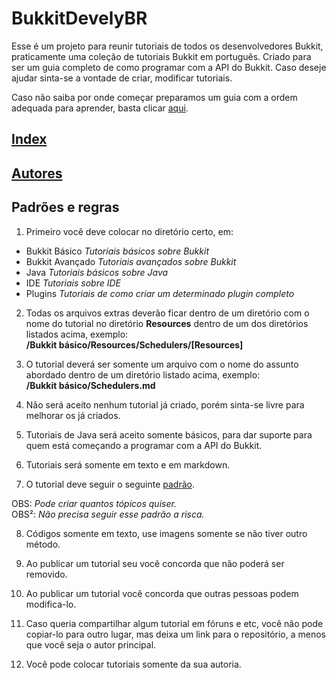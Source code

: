 # BukkitDevelyBR

Esse é um projeto para reunir tutoriais de todos os desenvolvedores Bukkit, praticamente uma coleção de tutoriais Bukkit em português. Criado para ser um guia completo de como programar com a API do Bukkit. Caso deseje ajudar sinta-se a vontade de criar, modificar tutoriais.

Caso não saiba por onde começar preparamos um guia com a ordem adequada para aprender, basta clicar [aqui](#).

## [Index](index.md)
## [Autores](Autores.md)

## Padrões e regras

1. Primeiro você deve colocar no diretório certo, em:
  * Bukkit Básico *Tutoriais básicos sobre Bukkit*
  * Bukkit Avançado *Tutoriais avançados sobre Bukkit*
  * Java *Tutoriais básicos sobre Java*
  * IDE *Tutoriais sobre IDE*
  * Plugins *Tutoriais de como criar um determinado plugin completo*

2. Todas os arquivos extras deverão ficar dentro de um diretório com o nome do tutorial no diretório **Resources** dentro de um dos diretórios listados acima, exemplo:   
**/Bukkit básico/Resources/Schedulers/[Resources]**

3. O tutorial deverá ser somente um arquivo com o nome do assunto abordado dentro de um diretório listado acima, exemplo:  
**/Bukkit básico/Schedulers.md**

4. Não será aceito nenhum tutorial já criado, porém sinta-se livre para melhorar os já criados.

5. Tutoriais de Java será aceito somente básicos, para dar suporte para quem está começando a programar com a API do Bukkit.

6. Tutoriais será somente em texto e em markdown.

7. O tutorial deve seguir o seguinte [padrão](Padr%C3%A3o%20do%20tutorial.md).

  OBS: *Pode criar quantos tópicos quiser.*  
  OBS²: *Não precisa seguir esse padrão a risca.*

8. Códigos somente em texto, use imagens somente se não tiver outro método.

9. Ao publicar um tutorial seu você concorda que não poderá ser removido.

10. Ao publicar um tutorial você concorda que outras pessoas podem modifica-lo.

11. Caso queria compartilhar algum tutorial em fóruns e etc, você não pode copiar-lo para outro lugar, mas deixa um link para o repositório, a menos que você seja o autor principal.

12. Você pode colocar tutoriais somente da sua autoria.
